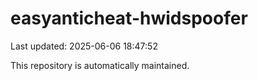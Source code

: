 # easyanticheat-hwidspoofer

Last updated: 2025-06-06 18:47:52

This repository is automatically maintained.
